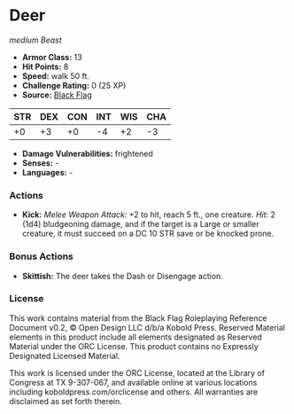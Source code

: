 # Deer

*medium* *Beast*

- **Armor Class:** 13
- **Hit Points:** 8 
- **Speed:** walk 50 ft.
- **Challenge Rating:** 0 (25 XP)
- **Source:** [Black Flag](https://koboldpress.com/kpstore/product/tovrpg-pg-mv/)

| STR | DEX | CON | INT | WIS | CHA |
| --- | --- | --- | --- | --- | --- |
| +0 | +3 | +0 | -4 | +2 | -3 |

- **Damage Vulnerabilities:** frightened
- **Senses:** -
- **Languages:** -

### Actions

- **Kick:** _Melee Weapon Attack:_ +2 to hit, reach 5 ft., one creature. _Hit:_ 2 (1d4) bludgeoning damage, and if the target is a Large or smaller creature, it must succeed on a DC 10 STR save or be knocked prone.

### Bonus Actions

- **Skittish:** The deer takes the Dash or Disengage action.


### License

This work contains material from the Black Flag Roleplaying Reference Document v0.2, © Open Design LLC d/b/a Kobold Press. Reserved Material elements in this product include all elements designated as Reserved Material under the ORC License. This product contains no Expressly Designated Licensed Material.

This work is licensed under the ORC License, located at the Library of Congress at TX 9-307-067, and available online at various locations including koboldpress.com/orclicense and others. All warranties are disclaimed as set forth therein.
